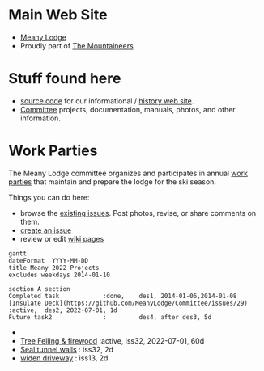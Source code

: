 # Main Web Site

- [Meany Lodge](https://www.mountaineers.org/locations-lodges/meany-lodge/)
- Proudly part of [The Mountaineers](https://www.mountaineers.org) 


# Stuff found here
- [source code](https://github.com/MeanyLodge/meanylodge.github.com) for our informational / [history web site](https://meanylodge.github.io).
- [Committee](https://github.com/MeanyLodge/Committee) projects, documentation, manuals, photos, and other information.


# Work Parties

The Meany Lodge committee organizes and participates in annual [work parties](https://meanylodge.github.io/Work-Parties) that maintain and prepare the lodge for the ski season.

Things you can do here:

- browse the [existing issues](https://github.com/MeanyLodge/Committee/issues). Post photos, revise, or share comments on them.
- [create an issue](https://github.com/MeanyLodge/Committee/issues/new)
- review or edit [wiki pages](https://github.com/MeanyLodge/Committee/wiki)


```mermaid
gantt
dateFormat  YYYY-MM-DD
title Meany 2022 Projects
excludes weekdays 2014-01-10

section A section
Completed task            :done,    des1, 2014-01-06,2014-01-08
[Insulate Deck](https://github.com/MeanyLodge/Committee/issues/29) :active,  des2, 2022-07-01, 1d
Future task2              :         des4, after des3, 5d
```

- 
- [Tree Felling & firewood](https://github.com/MeanyLodge/Committee/issues/32)               :active,  iss32, 2022-07-01, 60d
- [Seal tunnel walls](https://github.com/MeanyLodge/Committee/issues/32)               :         iss32, 2d
- [widen driveway](https://github.com/MeanyLodge/Committee/issues/13) : iss13, 2d